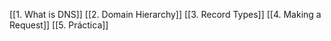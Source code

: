 [[1. What is DNS]]
[[2. Domain Hierarchy]]
[[3. Record Types]]
[[4. Making a Request]]
[[5. Práctica]]
